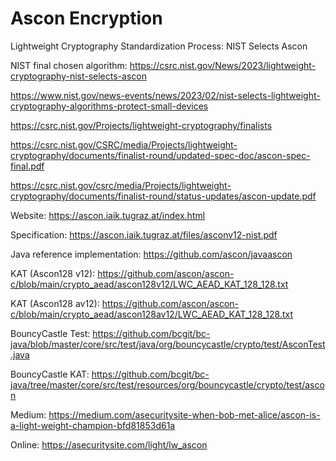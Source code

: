 # Ascon Encryption

Lightweight Cryptography Standardization Process: NIST Selects Ascon

NIST final chosen algorithm: https://csrc.nist.gov/News/2023/lightweight-cryptography-nist-selects-ascon

https://www.nist.gov/news-events/news/2023/02/nist-selects-lightweight-cryptography-algorithms-protect-small-devices

https://csrc.nist.gov/Projects/lightweight-cryptography/finalists

https://csrc.nist.gov/CSRC/media/Projects/lightweight-cryptography/documents/finalist-round/updated-spec-doc/ascon-spec-final.pdf

https://csrc.nist.gov/csrc/media/Projects/lightweight-cryptography/documents/finalist-round/status-updates/ascon-update.pdf

Website: https://ascon.iaik.tugraz.at/index.html

Specification: https://ascon.iaik.tugraz.at/files/asconv12-nist.pdf

Java reference implementation: https://github.com/ascon/javaascon

KAT (Ascon128 v12): https://github.com/ascon/ascon-c/blob/main/crypto_aead/ascon128v12/LWC_AEAD_KAT_128_128.txt

KAT (Ascon128 av12): https://github.com/ascon/ascon-c/blob/main/crypto_aead/ascon128av12/LWC_AEAD_KAT_128_128.txt

BouncyCastle Test: https://github.com/bcgit/bc-java/blob/master/core/src/test/java/org/bouncycastle/crypto/test/AsconTest.java

BouncyCastle KAT: https://github.com/bcgit/bc-java/tree/master/core/src/test/resources/org/bouncycastle/crypto/test/ascon

Medium: https://medium.com/asecuritysite-when-bob-met-alice/ascon-is-a-light-weight-champion-bfd81853d61a

Online: https://asecuritysite.com/light/lw_ascon






